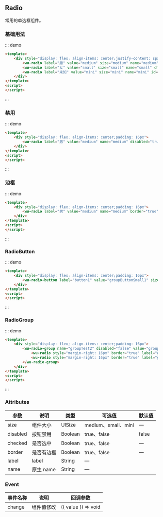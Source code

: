 ## Radio

常用的单选框组件。

### 基础用法

::: demo
```html
<template>
    <div style="display: flex; align-items: center;justify-content: space-around;padding: 16px">
        <wu-radio label="男" value="medium" size="medium" name="medium" checked="true"></wu-radio>
        <wu-radio label="女" value="small" size="small" name="small" checked="true"></wu-radio>
        <wu-radio label="未知" value="mini" size="mini" name="mini" id="miniEvent1"></wu-radio>
    </div>
</template>
<script>
</script>
```
:::

### 禁用

::: demo
```html
<template>
    <div style="display: flex; align-items: center;padding: 16px">
        <wu-radio label="男" value="medium" name="medium" disabled="true" checked="false"></wu-radio>
    </div>
</template>
<script>
</script>
```
:::

### 边框

::: demo
```html
<template>
    <div style="display: flex; align-items: center;padding: 16px">
        <wu-radio label="男" value="medium" name="medium" border="true" checked="false"></wu-radio>
    </div>
</template>
<script>
</script>
```
:::

### RadioButton

::: demo
```html
<template>
    <div style="display: flex; align-items: center;padding: 16px">
        <wu-radio-button label="button1" value="groupButtonSmall1" size="mini" name="groupTest3"></wu-radio-button>
    </div>
</template>
<script>
</script>
```
:::

### RadioGroup

::: demo
```html
<template>
    <div style="display: flex; align-items: center;padding: 16px">
        <wu-radio-group name="groupTest2" disabled="false" value="groupSmall" style="margin-top: 32px">
            <wu-radio style="margin-right: 16px" border="true" label="groupSmall" value="groupSmall" size="small" name="groupTest2"></wu-radio>
            <wu-radio style="margin-right: 16px" border="true" label="groupMini" value="groupMini" size="small" name="groupTest2"></wu-radio>
        </wu-radio-group>
    </div>
</template>
<script>
</script>
```
:::


### Attributes

| 参数      | 说明    | 类型      | 可选值       | 默认值   |
|---------- |-------- |---------- |-------------  |-------- |
| size | 组件大小 | UISize | medium、small、mini | — |
| disabled | 按钮禁用 | Boolean | true、false | false |
| checked | 是否选中 | Boolean | true、false | — |
| border | 是否有边框 | Boolean | true、false | — |
| label | label | String | — |  |
| name | 原生 name | String | — |  |

### Event

| 事件名称      | 说明    | 回调参数 |
|---------- |-------- |---------- |
| change |        组件值修改      |    ({ value }) => void   |
